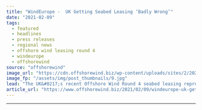 ```yaml
---
title: "WindEurope -  UK Getting Seabed Leasing ‘Badly Wrong’"
date: "2021-02-09"
tags: 
  - featured
  - headlines
  - press releases
  - regional news
  - offshore wind leasing round 4
  - windeurope
  - offshorewind
source: "offshorewind"
image_url: "https://cdn.offshorewind.biz/wp-content/uploads/sites/2/2021/02/09094005/WindEurope-UK-Round-4-Leasing-Risks-Making-Offshore-Wind-More-Expensive.jpg"
image_fp: "/assets/img/post_thumbnails/9.jpg"
lead: "The UK&#8217;s recent Offshore Wind Round 4 seabed leasing represents a risk for raising"
article_url: "https://www.offshorewind.biz/2021/02/09/windeurope-uk-getting-seabed-leasing-badly-wrong/"
---
```


---
